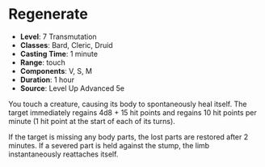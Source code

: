 # Regenerate

- **Level**: 7 Transmutation
- **Classes**: Bard, Cleric, Druid
- **Casting Time**: 1 minute
- **Range**: touch
- **Components**: V, S, M
- **Duration**: 1 hour
- **Source**: Level Up Advanced 5e

You touch a creature, causing its body to spontaneously heal itself. The target immediately regains 4d8 + 15 hit points and regains 10 hit points per minute (1 hit point at the start of each of its turns).

If the target is missing any body parts, the lost parts are restored after 2 minutes. If a severed part is held against the stump, the limb instantaneously reattaches itself.

